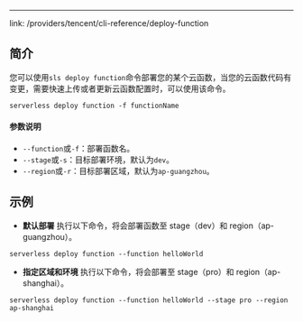 ---
link: /providers/tencent/cli-reference/deploy-function

## 简介

您可以使用`sls deploy function`命令部署您的某个云函数，当您的云函数代码有变更，需要快速上传或者更新云函数配置时，可以使用该命令。

```
serverless deploy function -f functionName
```



#### 参数说明

- `--function`或`-f`：部署函数名。
- `--stage`或`-s`：目标部署环境，默认为`dev`。
- `--region`或`-r`：目标部署区域，默认为`ap-guangzhou`。



## 示例

- **默认部署**
执行以下命令，将会部署函数至 stage（dev）和 region（ap-guangzhou）。
```
serverless deploy function --function helloWorld
```





- **指定区域和环境**
执行以下命令，将会部署至 stage（pro）和 region（ap-shanghai）。
```
serverless deploy function --function helloWorld --stage pro --region ap-shanghai
```







